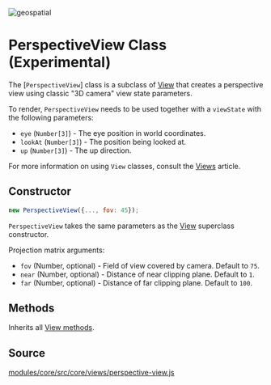 <p class="badges">
  <img src="https://img.shields.io/badge/geopspatial-no-lightgrey.svg?style=flat-square" alt="geospatial" />
</p>

# PerspectiveView Class (Experimental)

The [`PerspectiveView`] class is a subclass of [View](/docs/api-reference/view.md) that creates a perspective view using classic "3D camera" view state parameters.

To render, `PerspectiveView` needs to be used together with a `viewState` with the following parameters:

* `eye` (`Number[3]`) - The eye position in world coordinates.
* `lookAt` (`Number[3]`) - The position being looked at.
* `up` (`Number[3]`) - The up direction.

For more information on using `View` classes, consult the [Views](/docs/advanced/views.md) article.


## Constructor

```js
new PerspectiveView({..., fov: 45});
```

`PerspectiveView` takes the same parameters as the [View](/docs/api-reference/view.md) superclass constructor.


Projection matrix arguments:
+ `fov` (Number, optional) - Field of view covered by camera. Default to `75`.
+ `near` (Number, optional) - Distance of near clipping plane. Default to `1`.
+ `far` (Number, optional) - Distance of far clipping plane. Default to `100`.


## Methods

Inherits all [View methods](/docs/api-reference/view.md#methods).


## Source

[modules/core/src/core/views/perspective-view.js](https://github.com/uber/deck.gl/blob/5.2-release/modules/core/src/core/views/perspective-view.js)
